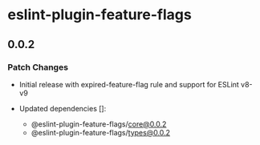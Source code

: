 # eslint-plugin-feature-flags

## 0.0.2

### Patch Changes

- Initial release with expired-feature-flag rule and support for ESLint v8-v9

- Updated dependencies []:
  - @eslint-plugin-feature-flags/core@0.0.2
  - @eslint-plugin-feature-flags/types@0.0.2
